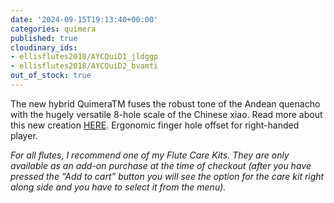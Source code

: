 ```yaml
---
date: '2024-09-15T19:13:40+00:00'
categories: quimera
published: true
cloudinary_ids:
- ellisflutes2018/AYCQuiD1_jldggp
- ellisflutes2018/AYCQuiD2_bvamti
out_of_stock: true
---
```


The new hybrid QuimeraTM   fuses the robust tone of the Andean quenacho with the hugely versatile 8-hole scale of the Chinese xiao.  Read more about this new creation [HERE](https://https://preview-beta.ellisflutes.com/world-flutes/quimera).   Ergonomic finger hole offset for right-handed player.

*For all flutes, I recommend one of my Flute Care Kits. They are only available as an add-on purchase at the time of checkout (after you have pressed the “Add to cart” button you will see the option for the care kit right along side and you have to select it from the menu).*